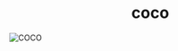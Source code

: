 <div>
    <div align="center">
        <h1>coco</h1>
    </div>

![COCO](./Resources/README/COCO-D2.png)
<!-- 
> 이 코드는 실제로 운영 중인 iOS 앱의 내부 설계, 아키텍처, 주요 유스케이스 및 테스트 전략을 설명하기 위해 일부 공개된 것입니다. 실제 앱의 전체 소스 코드나 세부 로직은 포함되어 있지 않으며, 일부 코드는 예시 및 구조적 이해를 돕기 위한 샘플일 뿐, 실제 구현과는 차이가 있을 수 있습니다.

<br />

## 개요

이 앱은 SwiftUI로 개발된 iOS 애플리케이션으로, 사용자가 현재 위치를 기반으로 소식을 공유하거나 질문과 답변을 주고받을 수 있도록 제작되었습니다.  사용자는 2km 이내의 피드를 확인하고, 특정 장소를 태그하여 게시물을 작성하며, 이를 지도에서 시각적으로 확인할 수 있습니다. 이 앱은 지역 커뮤니티와의 상호작용을 강화하며, 직관적이고 매끄러운 사용자 경험을 제공하는 것을 목표로 합니다.

<br />

## 주요 기능 식별

* **위치 기반 피드**: 사용자의 현재 위치에서 2km 이내의 게시물을 실시간으로 조회하고 표시.
* **지도 통합**: 사용자가 선택한 위치를 지도에 마커로 표시하여 시각적 상호작용 제공.
* **회원가입 및 인증**: Apple ID를 통한 OAuth 기반 로그인으로 사용자 인증 구현.
* **미디어 지원**: 이미지 업로드(압축), 신고, 차단, 댓글 기능 구현

<br />

## 기술 스택

* Firebase: 실시간 데이터베이스, 인증, GeoHash 기반 위치별 데이터 쿼리 등 핵심 백엔드 인프라로 활용. 초기 무료 플랜 제공.
    * GeoHash: 위치 기반 데이터 필터링 및 쿼리 최적화를 위한 공간 인덱싱 기법. 
* MapKit: iOS 기본 제공 지도 기능을 사용하여 무료로 지도 서비스 제공.
* 의존성 주입 라이브러리(Factory): 컴포넌트 간 의존성을 효과적으로 관리.


<br />

## 프로젝트 구조
하단 트리는 실제 앱 코드 소스를 약식화한 예시 입니다.

```swift
├── CoCo
│   ├── CoCoApp.swift
│   ├── ContentView.swift
│   ├── Core
│   │   └── Domain
│   │       ├── Feed.swift
│   │       └── User.swift
│   ├── DI
│   │   └── Container+Injection.swift
│   ├── Features
│   │   └── Feed
│   │       ├── Adapter
│   │       │   └── Out
│   │       │       ├── CoreLocationAdapter.swift
│   │       │       └── FirebaseFeedFetchAdapter.swift
│   │       ├── Application
│   │       │   ├── Port
│   │       │   │   ├── In
│   │       │   │   │   ├── FetchMyFeedsUseCase.swift
│   │       │   │   │   └── FetchNearbyFeedsUseCase.swift
│   │       │   │   └── Out
│   │       │   │       ├── FeedRepository.swift
│   │       │   │       └── LocationProvider.swift
│   │       │   └── Service
│   │       │       ├── FetchMyFeedsService.swift
│   │       │       └── FetchNearbyFeedsService.swift
│   │       └── Presentation
│   │           ├── View
│   │           │   └── MyFeedsView.swift
│   │           └── ViewModel
│   │               └── MyFeedsViewModel.swift
│   └── Router
│       └── UI
│           ├── View
│           │   ├── FeedListBottomSheetView.swift
│           │   ├── HomeScreenView.swift
│           │   └── MapView.swift
│           └── ViewModel
│               └── HomeScreenViewModel.swift
├── CoCoTests
│   ├── CoCoTests.swift
│   └── Mocks
│       └── FetchNearbyFeeds+Mocks.swift
├── CoCoUITests
│   ├── CoCoUITests.swift
│   └── CoCoUITestsLaunchTests.swift
└── README.md
```

<br />

## Work Flow

![workflow](./Resources/README/workflow.png)


<br />

## 아키텍처

![architecture](./Resources/README/hexagon.png)

### 헥사고날 아키텍처(포트 앤 아댑터)
헥사고날 아키텍처를 채택하여 비즈니스 로직과 외부 서비스를 분리했습니다. 이를 통해 특정 기술(예: Firebase, MapKit 등)에 대한 의존성을 최소화하고, 유지보수 및 확장성을 높였습니다. 주요 구성 요소는 다음과 같습니다:

![overview](./Resources/README/overview.png)

### 도메인

```swift
@MemberwiseInit(.public)
struct Feed: Equatable, Identifiable, Hashable {
    public let id: UUID = .init()
    @Init(.public) public let authorId: String
    @Init(.public) public let content: String
    @Init(.public) public let location: Coordinate
}
```

- **역할**: 외부 프레임워크에 의존하지 않는 순수 비즈니스 엔티티와 로직을 포함. 
- **특징**: 어떤 외부 계층에도 의존하지 않습니다.

### 서비스 

```swift
class FetchNearbyFeedsService: FetchNearbyFeedsUseCase {
    @Injected(\.locationProvider) private var locationProvider: LocationProvider
    @Injected(\.feedRepository) private var feedRepository: FeedRepository

    // MARK: - 서비스레이어의 역할
    func execute(radiusInMeters: Double) async throws -> [Feed] {
		// 1. 위치 정보 가져오기
		let currentLocation = try await locationProvider.getCurrentLocation()
		// 2. 가져온 위치를 기반으로 Repository에 피드 요청
		let feeds = try await feedRepository.fetchFeeds(near: currentLocation, within: radiusInMeters)
		// --- 가져온 피드를 거리순으로 정렬하거나, 특정 조건으로 필터링 ---
		return feeds
    }
}
```

* **역할**: 서비스 레이어는 외부의 요청을 받아 애플리케이션의 핵심 비즈니스 로직을 실행하고, 그 결과를 다시 외부로 전달하는 모든 과정을 지휘합니다.  

### 인바운드 포트

```swift
// PORT.IN
// API
protocol FetchMyFeedsUseCase {
    func execute(userId: String) async throws -> [Feed]
}
```

- **역할**: 인터페이스(프로토콜)로 구현하며, 외부의 요청을 받아 내부의 비즈니스 로직을 실행하기 위한 부분입니다. 서비스가 구현해야할 API 명세를 정의합니다.
- **특징**: 코드 상에서는 ViewModel(외부요소)이 애플리케이션의 어떤 기능을 사용할 수 있는지 명시합니다. "피드를 가져온다"는 기능을 정의합니다.

### 아웃바운드 포트

```swift
protocol FeedRepository {
    /// 사용자 현재 위치 기준 특정 거리의 피드를 가져옵니다.
    func fetchFeeds(near location: CLLocation, within radius: Double) async throws -> [Feed]
}
```

- **역할**: 내부의 비즈니스 로직이 외부 시스템(DB, API 등)의 기능을 필요로 할 때 사용하는 의존성 명세입니다. "데이터를 저장해줘", "현재 위치를 알려줘"와 같은 요구사항을 인터페이스로 정의합니다.
- **특징**: 서비스 계층은 이 포트(프로토콜)에만 의존합니다. 실제 구현이 Firebase인지, CoreLocation인지, 아니면 테스트용 Mock 객체인지는 전혀 알지 못합니다. 이를 통해 의존성 역전이 일어나 핵심 로직을 외부 기술로부터 보호합니다.


### 인바운드 어댑터

```swift
@Observable
class HomeScreenViewModel {
     private(set) var feeds: [Feed] = []
    private(set) var radiusInMeters: Double = 2000
    @Injected(\.fetchNearbyFeedsUseCase) private var fetchNearbyFeedsUseCase: FetchNearbyFeedsUseCase

    @MainActor
    func loadNearbyFeeds() async {
		let loadedFeeds = try await fetchNearbyFeedsUseCase.execute(radiusInMeters: radiusInMeters)
		feeds = loadedFeeds
    }
}
```

- **역할**: 사용자의 입력이나 외부 시스템의 요청을 인바운드 포트를 통해 애플리케이션 내부로 전달합니다. 즉, 애플리케이션을 구동시키는 역할을 합니다.
- **특징**: SwiftUI의 View에서 발생한 사용자 이벤트등을 통해 `FetchNearbyFeedsUseCase`와 같은 인바운드 포트를 호출합니다. UI 프레임워크와 애플리케이션 핵심 로직을 연결하는 역할을 합니다.

### 아웃바운드 어댑터

```swift
class FirebaseFeedFetchAdapter: FeedRepository {
    // private let db: Firestore // 실제 프로젝트에서는 Firestore 인스턴스를 주입받습니다.
    private let feedsCollection: String
    
    init(collectionName: String = "feeds") { self.feedsCollection = collectionName }

    /// 이 메서드는 외부 시스템(Firebase)과 통신하는 Adapter의 역할을 보여줍니다.
    /// 실제 구현에서는 Firestore와 GeoFire를 사용하여 특정 위치 주변의 피드를 쿼리합니다.
    func fetchFeeds(near location: CLLocation, within radius: Double = 2000.0) async throws -> [Feed] {
        // 샘플 이므로, 더미 데이터를 반환합니다.
        // 실제 앱의 복잡한 로직 대신 아키텍처를 보여주는 데 집중합니다.
        return [
            Feed(authorId: "01X2XFF",  content: "Firebase에서 가져온 첫 번째 피드",location: Coordinate(latitude: 37.5665, longitude: 126.9780)) 
        ]
    }
}
```

- **역할**: 아웃바운드 포트를 실제로 구현한 클래스입니다. 애플리케이션의 요청에 따라 구동되는 역할을 합니다. 외부 인프라와의 통신을 담당합니다.
- **특징**:
   - `FirebaseFeedFetchAdapter`는 `FeedRepository` 포트를 구현하여 실제로 Firestore SDK를 사용해 데이터를 가져옵니다. 
   - 만약 데이터베이스를 Firebase에서 다른 것으로 교체한다면, 서비스 로직이나 포트는 전혀 건드리지 않고 이 어답터만 새로 만들어 교체하면 됩니다.

<br />

## 구현

비즈니스 도메인 및 유스케이스 식별

**사용자가 홈 스크린에 접근 시**,
* 사용자 현재 위치에 등록한 피드(게시글)를 확인할 수 있어야 합니다.
* 피드는 사용자의 현재 위치 기준 최대 2km이내 피드가 제공됩니다.
* 지도를 움직인뒤 해당 위치에서 요청을 하면 해당 위치 기준 2km이내의 피드들을 가져올 수 있습니다.
* 지도에 사용자 주변 피드의 위치를 표시한 마커를 표시합니다.

**사용자가 피드를 등록할 시**,
* 새로운 게시글 등록 시 데이터베이스에 저장합니다.
* 새로운 피드가 등록 되면 업데이트된 피드를 다시 불러옵니다. 해당 위치 사용자는 새로운 피드를 확인할 수 있습니다.  
  
**사용자가 댓글 등록 시**,
* 댓글을 데이터베이스에 저장합니다.

**사용자가 프로필 사진을 업데이트/수정 시,**
* 사용자가 본인 프로필 이미지를 업로드 합니다.


<br />

## 테스트

### 시나리오 별 테스트

- **목표**: 비즈니스 규칙을 검증합니다. 외부 시스템(실제 위치, Firebase) 없이도 서비스의 비즈니스 로직(위치 결정, 데이터 호출, 거리 필터링 등)이 올바르게 동작하는지 완벽하게 격리하여 테스트할 수 있습니다.
- **대상**: 피드는 사용자의 현재 위치 기준 최대 2km이내 피드가 제공됩니다.
- **방법**: 서비스가 의존하는 포트(`FeedRepository`, `LocationProvider`)를 Mock 객체로 대체하여 테스트합니다. 이를 통해 Firebase나 CoreLocation의 실제 동작과 무관하게 서비스의 로직만 순수하게 테스트할 수 있습니다.

<br />

## 에러처리

에러처리는 각 계층의 역할에 맞게 분리해서 처리합니다. 에러처리를 위한 코드는 포트에서 관리합니다.

"주변 피드 목록 요청"을 예시로 오류 처리 과정을 단계별로 살펴보겠습니다.

1. Adapter: `CoreLocationAdapter`에서 위치 정보 권한이 거부되면 `LocationError.authorizationDenied` 오류가 발생합니다. 이 오류는 상위 계층으로 전파됩니다.
2. Service: `FetchNearbyFeedsService`는 `LocationError`를 받고, "위치 정보 없이는 주변 피드를 가져올 수 없다" 고 판단하여 전체 유스케이스를 실패 처리하고, 이 오류를 `FetchFeedsError.locationError`로 변환하여 상위로 반환합니다.
3. ViewModel: `HomeScreenViewModel`은 `FetchFeedsError.locationError`를 받고, `errorMessage` 상태를 "위치 정보를 가져오는데 실패했습니다." 로 업데이트 하여 사용자에게 적절한 메시지를 보여줍니다.

이처럼 각 계층이 자신의 역할에 맞는 오류 처리 책임을 수행할 때, 유지 보수가 용이하고 확장 가능한 애플리케이션을 만들 수 있습니다.


1. Adapter Layer
- **역할**: 외부 시스템(CoreLocation(Swift 내부 기능이지만, 아키텍처 특성상 외부 시스템으로 식별), Firebase 등)에서 발생하는 구체적인(low-level) 오류를 감지하고, 이를 애플리케이션의 비즈니스 로직이 이해할 수 있는 일반적인 오류 형태로 변환하고 전파합니다.
- **대상**: `CoreLocationAdapter`, `FirebaseFeedFetchAdapter`
- **예시**: `CoreLocationAdapter`에서 위치 정보 사용 권한이 거부되면, `CLLocationManager`의 상태를 확인하여 `LocationError.authorizationDenied`라는 오류를 발생시킵니다.
- **이유**: 이렇게 함으로써 애플리케이션의 핵심 로직이 CoreLocation, Firebase 같은 특정 기술에 종속되지 않게 됩니다. 나중에 위치 제공자나, 데이터베이스를 다른 것으로 교체하더라도 Service 계층의 코드는 변경할 필요가 없어집니다.

<br />

2. Service / Use Case Layer (Application Layer)
이 계층은 **비즈니스 관점의 오류를 처리하는** 지점입니다.
- **역할**: Adapter로부터 전달받은 오류를 바탕으로 비즈니스 규칙에 따라 다음에 어떤 행동을 할지 결정합니다.
- **대상**: `FetchNearbyFeedsService`, `FetchMyFeedsService` 등
- **예시**:
    - `FetchNearbyFeedsService`가 `LocationProvider`로부터 `LocationError.authorizationDenied` 오류를 받았습니다.
    - 이때 서비스는 "위치 정보 없이는 주변 피드를 가져올 수 없으니, 작업을 중단하고 '위치 관련 오류'가 발생했음을 상위 계층에 알려야 한다고 결정합니다."
    - 이를 위해 `LocationError`를 `FetchFeedsError.locationError`로 감싸서 반환합니다.
    - 필요하다면 재시도 로직을 구현할 수도 있습니다.
- **이유**: 여러 Adapter와 상호작용하며 전체 비즈니스 흐름을 관장하는 곳은 Service 계층뿐입니다. 따라서 어떤 오류가 발생했을 때 전체 작업의 성공/실패를 판단하고 그에 따른 흐름을 제어할 책임이 있습니다.

<br />

3. UI Layer (ViewModel)
이 계층은 처리된 오류를 **사용자에게 어떻게 보여줄지 결정**하는 최종 단계입니다.
- **역할**: Service/Use Case 계층에서 전달받은 최종 오류를 사용자 친화적인 방식으로 **표현**합니다.
- **대상**: `HomeScreenViewModel`, `MyFeedsViewModel` 등
- **예시**:
    - `HomeScreenViewModel`이 `fetchNearbyFeedsUseCase`로 부터 `FetchFeedsError.locationError` 오류를 받습니다. 
    - ViewModel은 이 오류를 해석하여 UI 상태인 `@errorMessage` 를 "위치 정보를 가져오는데 실패했습니다." 라는 문자열로 업데이트 합니다.
- **이유**: UI 계층은 비즈니스 로직을 몰라야 합니다. 오직 전달받은 상태(데이터 또는 오류)를 어떻게 시각적으로 표현할지에만 집중해야 합니다. 이를 통해 관심사를 명확히 분리할 수 있습니다.


<br />

## 문제 인식과 해결

### 위치 문제
한국에서 일본에 출시할 앱으로, 위치 서비스를 활용해야했고, 시뮬레이터와 gpx를 활용. 현재 위치를 임의로 설정 후, 해당 위치 주변 좌표로 작성된 피드를 불러오는지 확인 후 구현.

### 상태 동기화 와 일관성 문제

**문제**: 여러 뷰(지도 뷰, 피드 뷰) 간 상태 동기화와 일관성 유지. 예를 들어, 피드 뷰에서 선택한 게시물이 지도 뷰에 즉시 반영되어야 한다거나, 사용자 현재 위치 기준 2km 이내의 피드를 표시하는 마커가 MapView에 보임과 동시에, BottomSheetView에 피드 리스트로 제공되어야 합니다.

**해결책**: 상태 호이스팅 기법을 적용하여 공유 상태(selectedFeed, selectedLocation)를 상위 뷰 모델(AppViewModel)에서 중앙 관리. 이를 통해 단일 진실 공급원(SSOT)을 확립하고, 뷰 간 데이터 불일치를 제거했습니다. 

```swift
@Observable
class HomeScreenViewModel {
    private(set) var feeds: [Feed] = []
    private(set) var selectedFeed: Feed?
    
    func selectFeed(_ feed: Feed) {
        selectedFeed = feed
        updateMapRegion(to: feed.location)
    }
}

// HomeScreen에서 ViewModel 생성
struct HomeScreen: View {
    @State private var viewModel: HomeScreenViewModel

    init(viewModel: HomeScreenViewModel) {
        _viewModel = State(wrappedValue: viewModel)
    }

    var body: some View {
        ZStack(alignment: .bottom) {
            MapView()
            FeedListBottomSheet()
            BottomTab()
        }
        .environmentObject(viewModel)
        .task { await viewModel.loadNearbyFeeds() }
    }
}
	
// 하위 View에서 사용
struct FeedListBottomSheet: View { 
	@EnvironmentObject var viewModel: FeedMapSharedViewModel 
	// viewModel.feeds 사용
}
```

초기 구현시 공통 상태가 필요한 뷰를 개별 객체로 식별하여, 각 View에 1:1로 매칭되는 ViewModel을 생성했었고, 하나의 화면(부모 뷰)을 구성하는 여러 뷰가 각자의 ViewModel을 통해 동일한 유스케이스를 개별적으로 호출하면서 문제가 발생.

`HomeScreen`의 경우, `MapView`와 `SheetContentView`가 거의 동시에 렌더링되면서 각자의 ViewModel(`MapViewModel`, `FeedDetailViewModel`)이 `FetchNearbyFeedsUseCase`를 개별적으로 호출. 이로 인해 다음과 같은 두 가지 문제가 발생.

- **중복 호출**: 동일한 비즈니스 로직과 DB 조회가 짧은 시간 안에 중복 실행되어, 불필요한 네트워크 트래픽과 API 호출 비용을 유발.
- **데이터 불일치 위험**: 두 요청의 응답 시점에 미세한 차이가 발생할 경우, 지도에 표시되는 마커의 수와 리스트에 보이는 피드의 수가 일치하지 않는 등 데이터의 정합성이 깨질 위험이 존재.

이런 양방향 상호작용이 필요한 케이스에서는 App+ViewModel을 통한 중앙 집중식 상태 관리가 가장 적합한 패턴이라고 파악. 이 문제에 대한 해결책으로 공유되는 모든 상태와 데이터를 하나의 상위(부모) ViewModel이 소유하고 관리하도록 구조를 변경.

<br />

## 보완 및 개선점

헥사고날 아키텍처 도입으로 인해 폴더 및 코드 구조의 복잡성이 증가할 수 있으며, 소규모 프로젝트의 경우 오히려 복잡성을 야기할 수 있다는 점을 유의해야 합니다. 또한, 헥사고날 아키텍처를 실제 앱에 완벽하게 1:1로 대응하기 어려운 경우가 많으므로, 프로젝트의 규모와 성격에 따라 유연하게 적용하는 것이 중요합니다.
-->

</div> 